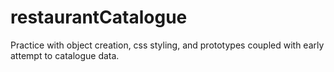 # restaurantCatalogue
Practice with object creation, css styling, and prototypes coupled with early attempt to catalogue data. 
